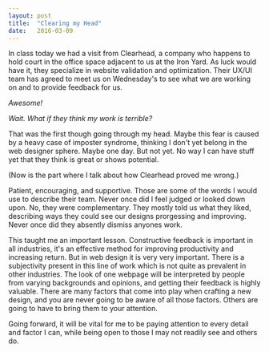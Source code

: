 ```yaml
---
layout: post
title:  "Clearing my Head"
date:   2016-03-09
---
```


In class today we had a visit from Clearhead, a company who happens to hold court in the office space adjacent to us at the Iron Yard. As luck would have it, they specialize in website validation and optimization. Their UX/UI team has agreed to meet us on Wednesday's to see what we are working on and to provide feedback for us. 

*Awesome!*

*Wait. What if they think my work is terrible?*

That was the first though going through my head. Maybe this fear is caused by a heavy case of imposter syndrome, thinking I don't yet belong in the web designer sphere. Maybe one day. But not yet. No way I can have stuff yet that they think is great or shows potential. 

(Now is the part where I talk about how Clearhead proved me wrong.)

Patient, encouraging, and supportive. Those are some of the words I would use to describe their team. Never once did I feel judged or looked down upon. No, they were complementary. They mostly told us what they liked, describing ways they could see our designs prorgessing and improving. Never once did they absently dismiss anyones work.

This taught me an important lesson. Constructive feedback is important in all industries, it's an effective method for improving productivity and increasing return. But in web design it is very very important. There is a subjectivity present in this line of work which is not quite as prevalent in other industries. The look of one webpage will be interpreted by people from varying backgrounds and opinions, and getting their feedback is highly valuable. There are many factors that come into play when crafting a new design, and you are never going to be aware of all those factors. Others are going to have to bring them to your attention.

Going forward, it will be vital for me to be paying attention to every detail and factor I can, while being open to those I may not readily see and others do. 


